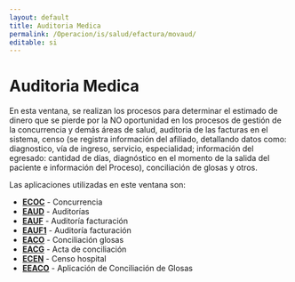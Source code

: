 ```yaml
---
layout: default
title: Auditoria Medica
permalink: /Operacion/is/salud/efactura/movaud/
editable: si
---
```


# Auditoria Medica  

En esta ventana, se realizan los procesos para determinar el estimado de dinero que se pierde por la NO oportunidad en los procesos de gestión de la concurrencia y demás áreas de salud, auditoria de las facturas en el sistema, censo (se registra información del afiliado, detallando datos como: diagnostico, vía de ingreso, servicio, especialidad; información del egresado: cantidad de días, diagnóstico en el momento de la salida del paciente e información del Proceso), conciliación de glosas y otros.  

Las aplicaciones utilizadas en este ventana son:  

* [**ECOC**](http://docs.oasiscom.com/Operacion/is/salud/ebasica/ecoc) - Concurrencia  
* [**EAUD**]() - Auditorías  
* [**EAUF**](http://docs.oasiscom.com/Operacion/is/salud/efactura/movaud/eauf) - Auditoría facturación  
* [**EAUF1**]() - Auditoría facturación  
* [**EACO**]() - Conciliación glosas  
* [**EACG**]() - Acta de conciliación  
* [**ECEN**]() - Censo hospital
* [**EEACO**]() - Aplicación de Conciliación de Glosas